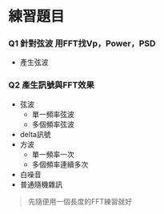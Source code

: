 # 練習題目
### Q1 針對弦波 用FFT找Vp，Power，PSD
+ 產生弦波

### Q2 產生訊號與FFT效果
+ 弦波
  + 單一頻率弦波
  + 多個頻率弦波
+ delta訊號
+ 方波
  + 單一頻率一次
  + 多個頻率連續多次
+ 白噪音
+ 普通隨機雜訊
> 先隨便用一個長度的FFT練習就好

